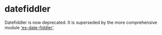 # datefiddler

Datefiddler is now deprecated. It is superseded by the more comprehensive module ['es-date-fiddler'](https://github.com/KooiInc/es-date-fiddler). 